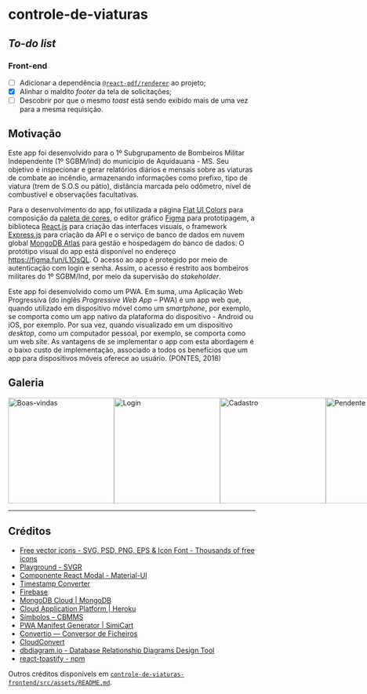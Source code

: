# controle-de-viaturas

## _To-do list_

### Front-end
- [ ] Adicionar a dependência [`@react-pdf/renderer`](https://react-pdf.org/) ao projeto;
- [X] Alinhar o maldito _footer_ da tela de solicitações;
- [ ] Descobrir por que o mesmo _toast_ está sendo exibido mais de uma vez para a mesma requisição.

## Motivação

Este app foi desenvolvido para o 1º Subgrupamento de Bombeiros Militar Independente (1º SGBM/Ind) do município de Aquidauana - MS. Seu objetivo é inspecionar e gerar relatórios diários e mensais sobre as viaturas de combate ao incêndio, armazenando informações como prefixo, tipo de viatura (trem de S.O.S ou pátio), distância marcada pelo odômetro, nível de combustível e observações facultativas.

Para o desenvolvimento do app, foi utilizada a página [Flat UI Colors](https://flatuicolors.com/) para composição da [paleta de cores](https://github.com/mdccg/controle-de-viaturas/blob/master/controle-de-viaturas-frontend/src/App.css), o editor gráfico [Figma](https://figma.com/) para prototipagem, a biblioteca [React.js](https://pt-br.reactjs.org/) para criação das interfaces visuais, o framework [Express.js](https://expressjs.com/pt-br/) para criação da API e o serviço de banco de dados em nuvem global [MongoDB Atlas](https://cloud.mongodb.com/) para gestão e hospedagem do banco de dados. O protótipo visual do app está disponível no endereço https://figma.fun/L1OsQL. O acesso ao app é protegido por meio de autenticação com login e senha. Assim, o acesso é restrito aos bombeiros militares do 1º SGBM/Ind, por meio da supervisão do _stakeholder_.

Este app foi desenvolvido como um PWA. Em suma, uma Aplicação Web Progressiva (do inglês _Progressive Web App_ – PWA) é um app web que, quando utilizado em dispositivo móvel como um _smartphone_, por exemplo, se comporta como um app nativo da plataforma do dispositivo - Android ou iOS, por exemplo. Por sua vez, quando visualizado em um dispositivo _desktop_, como um computador pessoal, por exemplo, se comporta como um web site. As vantagens de se implementar o app com esta abordagem é o baixo custo de implementação, associado a todos os benefícios que um app para dispositivos móveis oferece ao usuário. (PONTES, 2018)

<!-- ESCREVER AQUI SOBRE react-pdf https://react-pdf.org/ -->

## Galeria

<div style="flex-direction: row; display: flex;">
  <img width="216px" src="https://i.imgur.com/QWWvAyv.png" alt="Boas-vindas" />
  <img width="216px" src="https://i.imgur.com/93sSK2j.png" alt="Login" />
  <img width="216px" src="https://i.imgur.com/2xrKPNp.png" alt="Cadastro" />
  <img width="216px" src="https://i.imgur.com/8Y84SmU.png" alt="Pendente" />
  <img width="216px" src="https://i.imgur.com/cW0DzTq.png" alt="Formulário das viaturas"  />
  <img width="216px" src="https://i.imgur.com/dJImAxA.png" alt="Histórico de edição do formulário"  />
  <img width="216px" src="https://i.imgur.com/qUFSd0n.png" alt="Menu lateral" />
  <img width="216px" src="https://i.imgur.com/JThhmCX.png" alt="Modal de adicionar viatura" />
  <img width="216px" src="https://i.imgur.com/ulsqc1K.png" alt="Modal de editar nível de combustível" />
  <img width="216px" src="https://i.imgur.com/HJ1Pigt.png" alt="Modal de editar tipo de viatura" />
  
</div>

---

## Créditos

- [Free vector icons - SVG, PSD, PNG, EPS & Icon Font - Thousands of free icons](https://www.flaticon.com/)
- [Playground - SVGR](https://react-svgr.com/playground/)
- [Componente React Modal - Material-UI](https://material-ui.com/pt/components/modal/)
- [Timestamp Converter](https://www.timestamp-converter.com/)
- [Firebase](https://firebase.google.com/?hl=pt-br)
- [MongoDB Cloud | MongoDB](https://www.mongodb.com/cloud)
- [Cloud Application Platform | Heroku](https://www.heroku.com/)
- [Símbolos – CBMMS](https://www.bombeiros.ms.gov.br/simbolos/)
- [PWA Manifest Generator | SimiCart](https://www.simicart.com/manifest-generator.html/)
- [Convertio — Conversor de Ficheiros](https://convertio.co/pt/)
- [CloudConvert](https://cloudconvert.com/)
- [dbdiagram.io - Database Relationship Diagrams Design Tool](https://dbdiagram.io/home)
- [react-toastify - npm](https://www.npmjs.com/package/react-toastify)

Outros créditos disponívels em [`controle-de-viaturas-frontend/src/assets/README.md`](https://github.com/mdccg/controle-de-viaturas/tree/master/controle-de-viaturas-frontend/src/assets).
